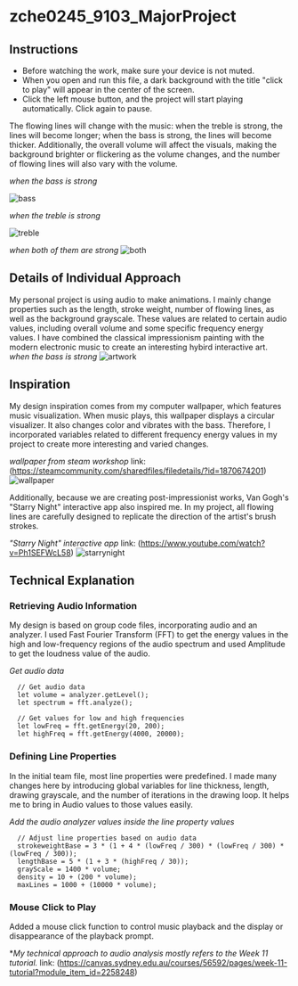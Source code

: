 # zche0245_9103_MajorProject
## **Instructions**
- Before watching the work, make sure your device is not muted.
- When you open and run this file, a dark background with the title "click to play" will appear in the center of the screen.
- Click the left mouse button, and the project will start playing automatically. Click again to pause.

The flowing lines will change with the music: when the treble is strong, the lines will become longer; when the bass is strong, the lines will become thicker. Additionally, the overall volume will affect the visuals, making the background brighter or flickering as the volume changes, and the number of flowing lines will also vary with the volume.

*when the bass is strong*

![bass](readmeImages/Bass.png)

*when the treble is strong*

![treble](readmeImages/Treble.png)

*when both of them are strong*
![both](readmeImages/Both.png)

## **Details of Individual Approach**
My personal project is using audio to make animations. I mainly change properties such as the length, stroke weight, number of flowing lines, as well as the background grayscale. These values are related to certain audio values, including overall volume and some specific frequency energy values.
I have combined the classical impressionism painting with the modern electronic music to create an interesting hybird interactive art.
*when the bass is strong*
![artwork](readmeImages/Claude_Monet,_Saint-Georges_majeur_au_crépuscule.jpg)

## **Inspiration**
My design inspiration comes from my computer wallpaper, which features music visualization. When music plays, this wallpaper displays a circular visualizer. It also changes color and vibrates with the bass. Therefore, I incorporated variables related to different frequency energy values in my project to create more interesting and varied changes.

*wallpaper from steam workshop* link: (https://steamcommunity.com/sharedfiles/filedetails/?id=1870674201)
![wallpaper](readmeImages/wallpaper.png)

Additionally, because we are creating post-impressionist works, Van Gogh's "Starry Night" interactive app also inspired me. In my project, all flowing lines are carefully designed to replicate the direction of the artist's brush strokes.

*"Starry Night" interactive app* link: (https://www.youtube.com/watch?v=Ph1SEFWcL58)
![starrynight](readmeImages/starrynight.png)

## **Technical Explanation**
### Retrieving Audio Information
My design is based on group code files, incorporating audio and an analyzer. I used Fast Fourier Transform (FFT) to get the energy values in the high and low-frequency regions of the audio spectrum and used Amplitude to get the loudness value of the audio.

*Get audio data*
```
  // Get audio data
  let volume = analyzer.getLevel();
  let spectrum = fft.analyze();
  
  // Get values for low and high frequencies
  let lowFreq = fft.getEnergy(20, 200);
  let highFreq = fft.getEnergy(4000, 20000);
```
### Defining Line Properties
In the initial team file, most line properties were predefined. I made many changes here by introducing global variables for line thickness, length, drawing grayscale, and the number of iterations in the drawing loop. It helps me to bring in Audio values to those values easily.

*Add the audio analyzer values inside the line property values*
```
  // Adjust line properties based on audio data
  strokeweightBase = 3 * (1 + 4 * (lowFreq / 300) * (lowFreq / 300) * (lowFreq / 300));
  lengthBase = 5 * (1 + 3 * (highFreq / 30));
  grayScale = 1400 * volume;
  density = 10 + (200 * volume);
  maxLines = 1000 + (10000 * volume);
```

### Mouse Click to Play
Added a mouse click function to control music playback and the display or disappearance of the playback prompt.

**My technical approach to audio analysis mostly refers to the Week 11 tutorial.* link: (https://canvas.sydney.edu.au/courses/56592/pages/week-11-tutorial?module_item_id=2258248)
